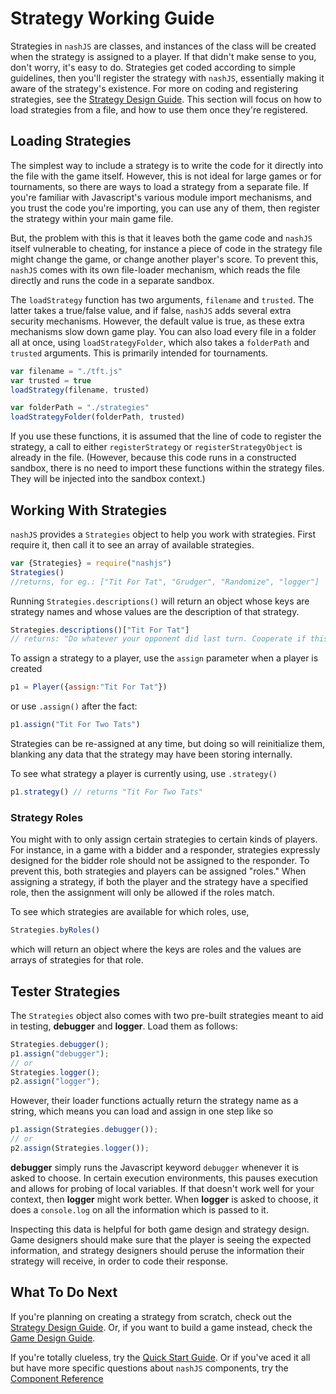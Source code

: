 # Strategy Working Guide

Strategies in `nashJS` are classes, and instances of the class will be created when the strategy is assigned to a player. If that didn't make sense to you, don't worry, it's easy to do. Strategies get coded according to simple guidelines, then you'll register the strategy with `nashJS`, essentially making it aware of the strategy's existence. For more on coding and registering strategies, see the [Strategy Design Guide](./strategy-design.md). This section will focus on how to load strategies from a file, and how to use them once they're registered.

## Loading Strategies

The simplest way to include a strategy is to write the code for it directly into the file with the game itself. However, this is not ideal for large games or for tournaments, so there are ways to load a strategy from a separate file. If you're familiar with Javascript's various module import mechanisms, and you trust the code you're importing, you can use any of them, then register the strategy within your main game file.

But, the problem with this is that it leaves both the game code and `nashJS` itself vulnerable to cheating, for instance a piece of code in the strategy file might change the game, or change another player's score. To prevent this, `nashJS` comes with its own file-loader mechanism, which reads the file directly and runs the code in a separate sandbox.

The `loadStrategy` function has two arguments, `filename` and `trusted`. The latter takes a true/false value, and if false, `nashJS` adds several extra security mechanisms. However, the default value is true, as these extra mechanisms slow down game play. You can also load every file in a folder all at once, using `loadStrategyFolder`, which also takes a `folderPath` and `trusted` arguments. This is primarily intended for tournaments.

```js
var filename = "./tft.js"
var trusted = true
loadStrategy(filename, trusted)

var folderPath = "./strategies"
loadStrategyFolder(folderPath, trusted)
```

If you use these functions, it is assumed that the line of code to register the strategy, a call to either `registerStrategy` or `registerStrategyObject` is already in the file. (However, because this code runs in a constructed sandbox, there is no need to import these functions within the strategy files. They will be injected into the sandbox context.)

## Working With Strategies

`nashJS` provides a `Strategies` object to help you work with strategies. First require it, then call it to see an array of available strategies.

```js
var {Strategies} = require("nashjs")
Strategies()
//returns, for eg.: ["Tit For Tat", "Grudger", "Randomize", "logger"]
```

Running `Strategies.descriptions()` will return an object whose keys are strategy names and whose values are the description of that strategy.

```js
Strategies.descriptions()["Tit For Tat"]
// returns: "Do whatever your opponent did last turn. Cooperate if this is the first turn."
```

To assign a strategy to a player, use the `assign` parameter when a player is created
```js
p1 = Player({assign:"Tit For Tat"})
```

or use `.assign()` after the fact:
```js
p1.assign("Tit For Two Tats")
```
Strategies can be re-assigned at any time, but doing so will reinitialize them, blanking any data that the strategy may have been storing internally.

To see what strategy a player is currently using, use `.strategy()`
```js
p1.strategy() // returns "Tit For Two Tats"
```

### Strategy Roles

You might with to only assign certain strategies to certain kinds of players. For instance, in a game with a bidder and a responder, strategies expressly designed for the bidder role should not be assigned to the responder. To prevent this, both strategies and players can be assigned "roles." When assigning a strategy, if both the player and the strategy have a specified role, then the assignment will only be allowed if the roles match.

To see which strategies are available for which roles, use,
```js
Strategies.byRoles()
```
which will return an object where the keys are roles and the values are arrays of strategies for that role.


## Tester Strategies

The `Strategies` object also comes with two pre-built strategies meant to aid in testing, **debugger** and **logger**. Load them as follows:
```js
Strategies.debugger();
p1.assign("debugger");
// or
Strategies.logger();
p2.assign("logger");
```
However, their loader functions actually return the strategy name as a string, which means you can load and assign in one step like so
```js
p1.assign(Strategies.debugger());
// or
p2.assign(Strategies.logger());
```

**debugger** simply runs the Javascript keyword `debugger` whenever it is asked to choose. In certain execution environments, this pauses execution and allows for probing of local variables. If that doesn't work well for your context, then **logger** might work better. When **logger** is asked to choose, it does a `console.log` on all the information which is passed to it.

Inspecting this data is helpful for both game design and strategy design. Game designers should make sure that the player is seeing the expected information, and strategy designers should peruse the information their strategy will receive, in order to code their response.

## What To Do Next

If you're planning on creating a strategy from scratch, check out the [Strategy Design Guide](./strategy-design.md). Or, if you want to build a game instead, check the [Game Design Guide](./game-design.md).

If you're totally clueless, try the [Quick Start Guide](./quick-start.md). Or if you've aced it all but have more specific questions about `nashJS` components, try the [Component Reference](./components/index.md)
